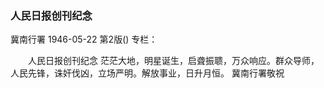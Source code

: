 ### 人民日报创刊纪念
冀南行署
1946-05-22
第2版()
专栏：

　　人民日报创刊纪念
    茫茫大地，明星诞生，启聋振聩，万众响应。群众导师，人民先锋，诛奸伐凶，立场严明。解放事业，日升月恒。
                                          冀南行署敬祝
